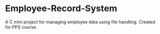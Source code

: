 # Employee-Record-System
A C mini project for managing employee data using file handling. Created for PPS course.

